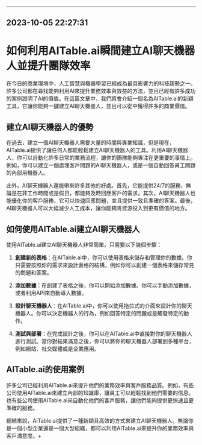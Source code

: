 

---------------------------------------------
2023-10-05 22:27:31
---------------------------------------------

# 如何利用AITable.ai瞬間建立AI聊天機器人並提升團隊效率

在今日的商業環境中，人工智慧與機器學習已經成為最具影響力的科技趨勢之一。許多公司都在尋找能夠利用AI來提升業務效率與效益的方法，並且已經有許多成功的案例證明了AI的價值。在這篇文章中，我們將會介紹一個名為AITable.ai的新穎工具，它讓你能夠一鍵建立AI聊天機器人，並且可以從中獲得許多的商業價值。

## 建立AI聊天機器人的優勢

在過去，建立一個AI聊天機器人需要大量的時間與專業知識，但是現在，AITable.ai提供了讓任何人都能輕鬆建立AI聊天機器人的工具。利用AI聊天機器人，你可以自動化許多日常的業務流程，讓你的團隊能夠專注在更重要的事情上。例如，你可以建立一個處理客戶問題的AI聊天機器人，或是一個自動回答員工問題的內部用機器人。

此外，AI聊天機器人還能帶來許多其他的好處。首先，它能提供24/7的服務，無論是在非工作時間或是假日，都能夠及時回應客戶的需求。其次，AI聊天機器人也能優化你的客戶服務，它可以快速回應問題，並且提供一致且準確的答案。最後，AI聊天機器人可以大幅減少人工成本，讓你能夠將資源投入到更有價值的地方。

## 如何使用AITable.ai建立AI聊天機器人

使用AITable.ai建立AI聊天機器人非常簡單，只需要以下幾個步驟：

1. **創建新的表格**：在AITable.ai中，你可以使用表格來儲存和管理你的數據。你只需要按照你的需求來設計表格的結構，例如你可以創建一個表格來儲存常見的問題和答案。

2. **添加數據**：在創建了表格之後，你可以開始添加數據。你可以手動添加數據，或者利用API來自動導入數據。

3. **設計聊天機器人**：在AITable.ai中，你可以使用拖拉式的介面來設計你的聊天機器人。你可以決定機器人的行為，例如回答特定的問題或是觸發特定的動作。

4. **測試與部署**：在完成設計之後，你可以在AITable.ai中直接對你的聊天機器人進行測試。當你對結果滿意之後，你可以將你的聊天機器人部署到多種平台，例如網站、社交媒體或是企業應用。

## AITable.ai的使用案例

許多公司已經利用AITable.ai來提升他們的業務效率與客戶服務品質。例如，有些公司使用AITable.ai來建立內部的知識庫，讓員工可以輕鬆找到他們需要的信息。也有些公司使用AITable.ai來自動化他們的客戶服務，讓他們能夠提供更快速且更準確的服務。

總結來說，AITable.ai提供了一種新穎且高效的方式來建立AI聊天機器人。無論你是一個小型企業還是一個大型組織，都可以利用AITable.ai來提升你的業務效率與客戶滿意度。+